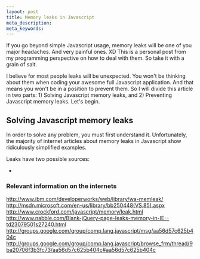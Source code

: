 ```yaml
---
layout: post
title: Memory leaks in Javascript
meta_description: 
meta_keywords: 
---
```

If you go beyond simple Javascript usage, memory leaks will be one of you major headaches. And very painful ones. XD  This is a personal post from my programming perspective on how to deal with them. So take it with a grain of salt.

I believe for most people leaks will be unexpected.  You won't be thinking about them when coding your awesome full Javascript application. And that means you won't be in a position to prevent them.  So I will divide this article in two parts: 1) Solving Javascript memory leaks, and 2) Preventing Javascript memory leaks. Let's begin.

## Solving Javascript memory leaks

In order to solve any problem, you must first understand it.  Unfortunately, the majority of internet articles about memory leaks in Javascript show ridiculously simplified examples. 

Leaks have two possible sources:

* 


### Relevant information on the internets

http://www.ibm.com/developerworks/web/library/wa-memleak/
http://msdn.microsoft.com/en-us/library/bb250448(VS.85).aspx
http://www.crockford.com/javascript/memory/leak.html
http://www.nabble.com/Blank-jQuery-page-leaks-memory-in-IE--td23079501s27240.html
http://groups.google.com/group/comp.lang.javascript/msg/aa56d57c625b404c
http://groups.google.com/group/comp.lang.javascript/browse_frm/thread/9ba20706f3b3fc73/aa56d57c625b404c#aa56d57c625b404c
